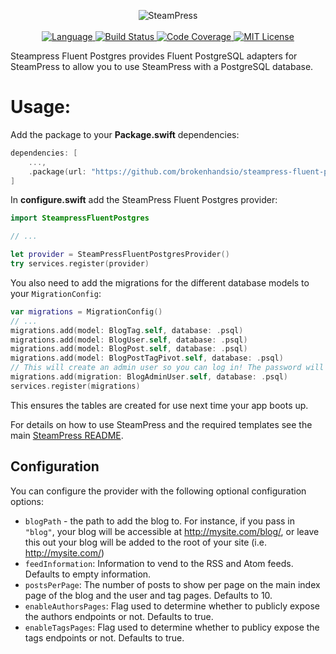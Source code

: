 <p align="center">
    <img src="https://user-images.githubusercontent.com/9938337/29742058-ed41dcc0-8a6f-11e7-9cfc-680501cdfb97.png" alt="SteamPress">
    <br>
    <br>
    <a href="https://swift.org">
        <img src="http://img.shields.io/badge/Swift-5.1-brightgreen.svg" alt="Language">
    </a>
    <a href="https://github.com/brokenhandsio/steampress-fluent-postgres/actions">
        <img src="https://github.com/brokenhandsio/steampress-fluent-postgres/workflows/CI/badge.svg?branch=master" alt="Build Status">
    </a>
    <a href="https://codecov.io/gh/brokenhandsio/steampress-fluent-postgres">
        <img src="https://codecov.io/gh/brokenhandsio/steampress-fluent-postgres/branch/master/graph/badge.svg" alt="Code Coverage">
    </a>
    <a href="https://raw.githubusercontent.com/brokenhandsio/steampress-fluent-postgres/master/LICENSE">
        <img src="https://img.shields.io/badge/license-MIT-blue.svg" alt="MIT License">
    </a>
</p>

Steampress Fluent Postgres provides Fluent PostgreSQL adapters for SteamPress to allow you to use SteamPress with a PostgreSQL database.

# Usage:

Add the package to your **Package.swift** dependencies:

```swift
dependencies: [
    ...,
    .package(url: "https://github.com/brokenhandsio/steampress-fluent-postgres.git", from: "0.1.0"),
]
```

In **configure.swift** add the SteamPress Fluent Postgres provider:

```swift
import SteampressFluentPostgres

// ...

let provider = SteamPressFluentPostgresProvider()
try services.register(provider)
```

You also need to add the migrations for the different database models to your `MigrationConfig`:

```swift
var migrations = MigrationConfig()
// ...
migrations.add(model: BlogTag.self, database: .psql)
migrations.add(model: BlogUser.self, database: .psql)
migrations.add(model: BlogPost.self, database: .psql)
migrations.add(model: BlogPostTagPivot.self, database: .psql)
// This will create an admin user so you can log in! The password will be printed out when created.
migrations.add(migration: BlogAdminUser.self, database: .psql)
services.register(migrations)
```

This ensures the tables are created for use next time your app boots up.

For details on how to use SteamPress and the required templates see the main [SteamPress README](https://github.com/brokenhandsio/SteamPress/blob/master/README.md).

## Configuration

You can configure the provider with the following optional configuration options:

* `blogPath` - the path to add the blog to. For instance, if you pass in `"blog"`, your blog will be accessible at http://mysite.com/blog/, or leave this out your blog will be added to the root of your site (i.e. http://mysite.com/)
* `feedInformation`: Information to vend to the RSS and Atom feeds. Defaults to empty information.
* `postsPerPage`: The number of posts to show per page on the main index page of the blog and the user and tag pages. Defaults to 10.
* `enableAuthorsPages`: Flag used to determine whether to publicly expose the authors endpoints or not. Defaults to true.
* `enableTagsPages`: Flag used to determine whether to publicy expose the tags endpoints or not. Defaults to true.
